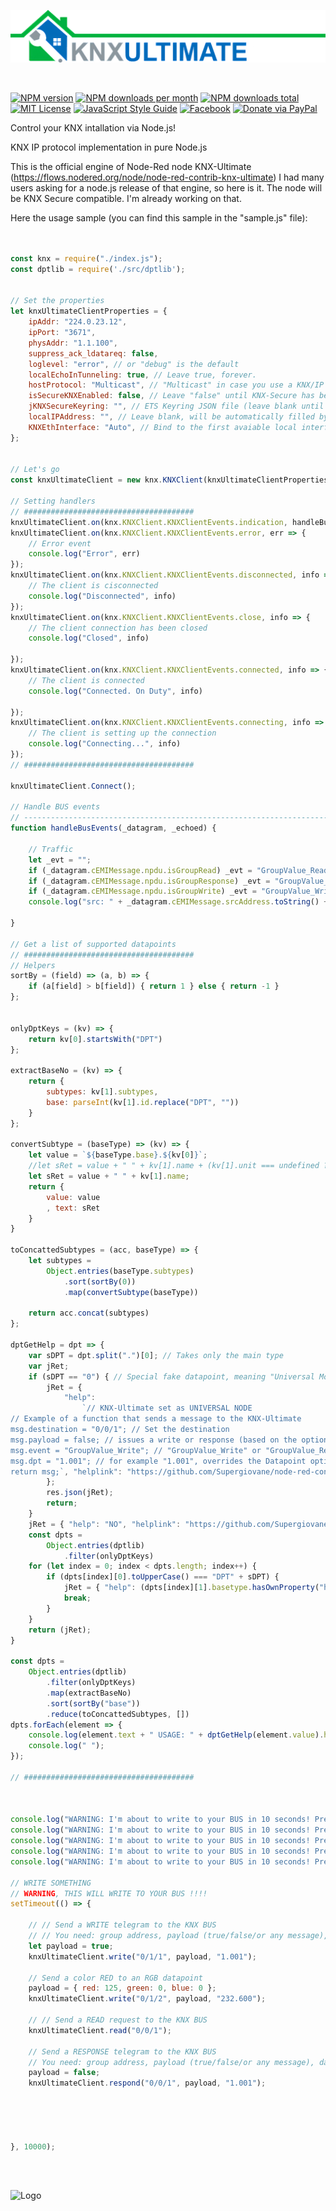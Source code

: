 ![Logo](img/logo-big.png)

<br/>

[![NPM version][npm-version-image]][npm-url]
[![NPM downloads per month][npm-downloads-month-image]][npm-url]
[![NPM downloads total][npm-downloads-total-image]][npm-url]
[![MIT License][license-image]][license-url]
[![JavaScript Style Guide](https://img.shields.io/badge/code_style-standard-brightgreen.svg)](https://standardjs.com)
[![Facebook][facebook-image]][facebook-url]
[![Donate via PayPal](https://img.shields.io/badge/Donate-PayPal-blue.svg?style=flat-square)](https://www.paypal.me/techtoday) 


Control your KNX intallation via Node.js!


 KNX IP protocol implementation in pure Node.js

 This is the official engine of Node-Red node KNX-Ultimate (https://flows.nodered.org/node/node-red-contrib-knx-ultimate)
 I had many users asking for a node.js release of that engine, so here is it.
 The node will be KNX Secure compatible. I'm already working on that.

 Here the usage sample (you can find this sample in the "sample.js" file):


```javascript


const knx = require("./index.js");
const dptlib = require('./src/dptlib');


// Set the properties
let knxUltimateClientProperties = {
    ipAddr: "224.0.23.12",
    ipPort: "3671",
    physAddr: "1.1.100",
    suppress_ack_ldatareq: false,
    loglevel: "error", // or "debug" is the default
    localEchoInTunneling: true, // Leave true, forever.
    hostProtocol: "Multicast", // "Multicast" in case you use a KNX/IP Router, "TunnelUDP" in case of KNX/IP Interface, "TunnelTCP" in case of secure KNX/IP Interface (not yet implemented)
    isSecureKNXEnabled: false, // Leave "false" until KNX-Secure has been released
    jKNXSecureKeyring: "", // ETS Keyring JSON file (leave blank until KNX-Secure has been released)
    localIPAddress: "", // Leave blank, will be automatically filled by KNXUltimate
    KNXEthInterface: "Auto", // Bind to the first avaiable local interfavce. "Manual" if you wish to specify the interface (for example eth1); in this case, set the property interface to the interface name (interface:"eth1")
};


// Let's go
const knxUltimateClient = new knx.KNXClient(knxUltimateClientProperties);

// Setting handlers
// ######################################
knxUltimateClient.on(knx.KNXClient.KNXClientEvents.indication, handleBusEvents);
knxUltimateClient.on(knx.KNXClient.KNXClientEvents.error, err => {
    // Error event
    console.log("Error", err)
});
knxUltimateClient.on(knx.KNXClient.KNXClientEvents.disconnected, info => {
    // The client is cisconnected
    console.log("Disconnected", info)
});
knxUltimateClient.on(knx.KNXClient.KNXClientEvents.close, info => {
    // The client connection has been closed
    console.log("Closed", info)

});
knxUltimateClient.on(knx.KNXClient.KNXClientEvents.connected, info => {
    // The client is connected
    console.log("Connected. On Duty", info)

});
knxUltimateClient.on(knx.KNXClient.KNXClientEvents.connecting, info => {
    // The client is setting up the connection
    console.log("Connecting...", info)
});
// ######################################

knxUltimateClient.Connect();

// Handle BUS events
// ---------------------------------------------------------------------------------------
function handleBusEvents(_datagram, _echoed) {

    // Traffic
    let _evt = "";
    if (_datagram.cEMIMessage.npdu.isGroupRead) _evt = "GroupValue_Read";
    if (_datagram.cEMIMessage.npdu.isGroupResponse) _evt = "GroupValue_Response";
    if (_datagram.cEMIMessage.npdu.isGroupWrite) _evt = "GroupValue_Write";
    console.log("src: " + _datagram.cEMIMessage.srcAddress.toString() + " dest: " + _datagram.cEMIMessage.dstAddress.toString(), " event: " + _evt);

}

// Get a list of supported datapoints
// ######################################
// Helpers
sortBy = (field) => (a, b) => {
    if (a[field] > b[field]) { return 1 } else { return -1 }
};


onlyDptKeys = (kv) => {
    return kv[0].startsWith("DPT")
};

extractBaseNo = (kv) => {
    return {
        subtypes: kv[1].subtypes,
        base: parseInt(kv[1].id.replace("DPT", ""))
    }
};

convertSubtype = (baseType) => (kv) => {
    let value = `${baseType.base}.${kv[0]}`;
    //let sRet = value + " " + kv[1].name + (kv[1].unit === undefined ? "" : " (" + kv[1].unit + ")");
    let sRet = value + " " + kv[1].name;
    return {
        value: value
        , text: sRet
    }
}

toConcattedSubtypes = (acc, baseType) => {
    let subtypes =
        Object.entries(baseType.subtypes)
            .sort(sortBy(0))
            .map(convertSubtype(baseType))

    return acc.concat(subtypes)
};

dptGetHelp = dpt => {
    var sDPT = dpt.split(".")[0]; // Takes only the main type
    var jRet;
    if (sDPT == "0") { // Special fake datapoint, meaning "Universal Mode"
        jRet = {
            "help":
                `// KNX-Ultimate set as UNIVERSAL NODE
// Example of a function that sends a message to the KNX-Ultimate
msg.destination = "0/0/1"; // Set the destination 
msg.payload = false; // issues a write or response (based on the options Output Type above) to the KNX bus
msg.event = "GroupValue_Write"; // "GroupValue_Write" or "GroupValue_Response", overrides the option Output Type above.
msg.dpt = "1.001"; // for example "1.001", overrides the Datapoint option. (Datapoints can be sent as 9 , "9" , "9.001" or "DPT9.001")
return msg;`, "helplink": "https://github.com/Supergiovane/node-red-contrib-knx-ultimate/wiki"
        };
        res.json(jRet);
        return;
    }
    jRet = { "help": "NO", "helplink": "https://github.com/Supergiovane/node-red-contrib-knx-ultimate/wiki/-SamplesHome" };
    const dpts =
        Object.entries(dptlib)
            .filter(onlyDptKeys)
    for (let index = 0; index < dpts.length; index++) {
        if (dpts[index][0].toUpperCase() === "DPT" + sDPT) {
            jRet = { "help": (dpts[index][1].basetype.hasOwnProperty("help") ? dpts[index][1].basetype.help : "NO"), "helplink": (dpts[index][1].basetype.hasOwnProperty("helplink") ? dpts[index][1].basetype.helplink : "https://github.com/Supergiovane/node-red-contrib-knx-ultimate/wiki/-SamplesHome") };
            break;
        }
    }
    return (jRet);
}

const dpts =
    Object.entries(dptlib)
        .filter(onlyDptKeys)
        .map(extractBaseNo)
        .sort(sortBy("base"))
        .reduce(toConcattedSubtypes, [])
dpts.forEach(element => {
    console.log(element.text + " USAGE: " + dptGetHelp(element.value).help);
    console.log(" ");
});

// ######################################



console.log("WARNING: I'm about to write to your BUS in 10 seconds! Press Control+C to abort!")
console.log("WARNING: I'm about to write to your BUS in 10 seconds! Press Control+C to abort!")
console.log("WARNING: I'm about to write to your BUS in 10 seconds! Press Control+C to abort!")
console.log("WARNING: I'm about to write to your BUS in 10 seconds! Press Control+C to abort!")
console.log("WARNING: I'm about to write to your BUS in 10 seconds! Press Control+C to abort!")

// WRITE SOMETHING 
// WARNING, THIS WILL WRITE TO YOUR BUS !!!!
setTimeout(() => {

    // // Send a WRITE telegram to the KNX BUS
    // // You need: group address, payload (true/false/or any message), datapoint as string
    let payload = true;
    knxUltimateClient.write("0/1/1", payload, "1.001");

    // Send a color RED to an RGB datapoint
    payload = { red: 125, green: 0, blue: 0 };
    knxUltimateClient.write("0/1/2", payload, "232.600");

    // // Send a READ request to the KNX BUS
    knxUltimateClient.read("0/0/1");

    // Send a RESPONSE telegram to the KNX BUS
    // You need: group address, payload (true/false/or any message), datapoint as string
    payload = false;
    knxUltimateClient.respond("0/0/1", payload, "1.001");





}, 10000);

```



<br/>
<br/>

![Logo](https://raw.githubusercontent.com/Supergiovane/node-red-contrib-knx-ultimate/master/img/wiki/flags/madeinitaly.png)

[license-image]: https://img.shields.io/badge/license-MIT-blue.svg
[license-url]: https://github.com/Supergiovane/node-red-contrib-knx-ultimate/master/LICENSE
[npm-url]: https://npmjs.org/package/node-red-contrib-knx-ultimate
[npm-version-image]: https://img.shields.io/npm/v/node-red-contrib-knx-ultimate.svg
[npm-downloads-month-image]: https://img.shields.io/npm/dm/node-red-contrib-knx-ultimate.svg
[npm-downloads-total-image]: https://img.shields.io/npm/dt/node-red-contrib-knx-ultimate.svg
[facebook-image]: https://img.shields.io/badge/Visit%20me-Facebook-blue
[facebook-url]: https://www.facebook.com/supergiovaneDev